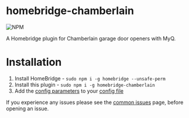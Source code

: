 # homebridge-chamberlain



![NPM](https://nodei.co/npm/homebridge-chamberlain.png?downloads=true&downloadRank=true&stars=true)

A Homebridge plugin for Chamberlain garage door openers with MyQ.



# Installation
1) Install HomeBridge  - ```sudo npm i -g homebridge --unsafe-perm```
2) Install this plugin - ```sudo npm i -g homebridge-chamberlain```
3) Add the [config parameters](https://github.com/caseywebdev/homebridge-chamberlain/blob/master/config-example.MD) to your [config file](https://github.com/nfarina/homebridge/blob/master/config-sample.json)


If you experience any issues please see the [common issues](https://github.com/caseywebdev/homebridge-chamberlain/wiki/Common-Issues) page, before opening an issue.
